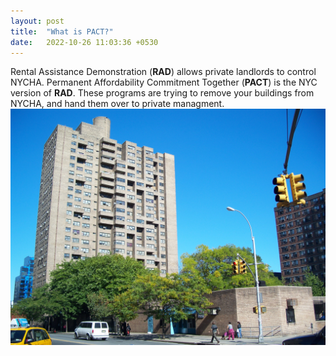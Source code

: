 ```yaml
---
layout: post
title:  "What is PACT?"
date:   2022-10-26 11:03:36 +0530
---
```

Rental Assistance Demonstration (**RAD**) allows private landlords to control NYCHA. Permanent Affordability Commitment Together (**PACT**) is the NYC version of **RAD**. These programs are trying to remove your buildings from NYCHA, and hand them over to private managment. 
![seward park extension](assets/images/seward1.jpg)

